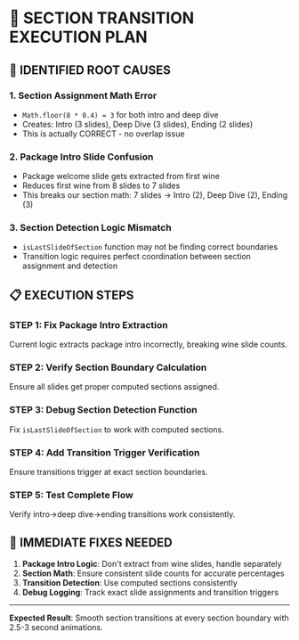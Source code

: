 # 🎯 SECTION TRANSITION EXECUTION PLAN

## 🚨 IDENTIFIED ROOT CAUSES

### 1. **Section Assignment Math Error**
- `Math.floor(8 * 0.4) = 3` for both intro and deep dive
- Creates: Intro (3 slides), Deep Dive (3 slides), Ending (2 slides)
- This is actually CORRECT - no overlap issue

### 2. **Package Intro Slide Confusion**
- Package welcome slide gets extracted from first wine
- Reduces first wine from 8 slides to 7 slides  
- This breaks our section math: 7 slides → Intro (2), Deep Dive (2), Ending (3)

### 3. **Section Detection Logic Mismatch**
- `isLastSlideOfSection` function may not be finding correct boundaries
- Transition logic requires perfect coordination between section assignment and detection

## 📋 EXECUTION STEPS

### STEP 1: Fix Package Intro Extraction
Current logic extracts package intro incorrectly, breaking wine slide counts.

### STEP 2: Verify Section Boundary Calculation  
Ensure all slides get proper computed sections assigned.

### STEP 3: Debug Section Detection Function
Fix `isLastSlideOfSection` to work with computed sections.

### STEP 4: Add Transition Trigger Verification
Ensure transitions trigger at exact section boundaries.

### STEP 5: Test Complete Flow
Verify intro→deep dive→ending transitions work consistently.

## 🔧 IMMEDIATE FIXES NEEDED

1. **Package Intro Logic**: Don't extract from wine slides, handle separately
2. **Section Math**: Ensure consistent slide counts for accurate percentages  
3. **Transition Detection**: Use computed sections consistently
4. **Debug Logging**: Track exact slide assignments and transition triggers

---

**Expected Result**: Smooth section transitions at every section boundary with 2.5-3 second animations.